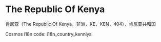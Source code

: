 # The Republic Of Kenya

肯尼亚（The Republic Of Kenya，非洲，KE，KEN，404），肯尼亚共和国

Cosmos i18n code: i18n_country_kenniya